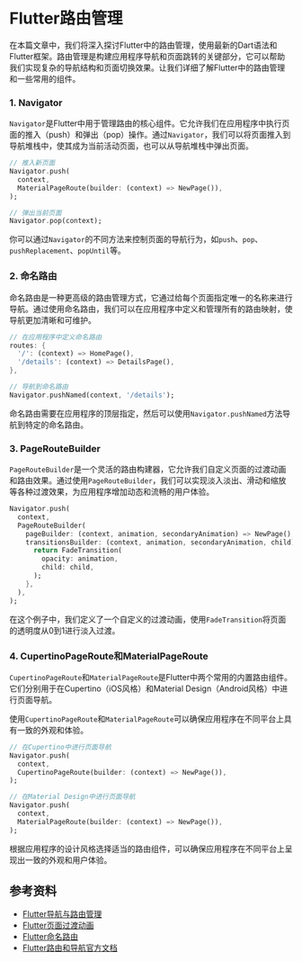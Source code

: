 # Flutter路由管理

在本篇文章中，我们将深入探讨Flutter中的路由管理，使用最新的Dart语法和Flutter框架。路由管理是构建应用程序导航和页面跳转的关键部分，它可以帮助我们实现复杂的导航结构和页面切换效果。让我们详细了解Flutter中的路由管理和一些常用的组件。


### 1. **Navigator**

`Navigator`是Flutter中用于管理路由的核心组件。它允许我们在应用程序中执行页面的推入（push）和弹出（pop）操作。通过`Navigator`，我们可以将页面推入到导航堆栈中，使其成为当前活动页面，也可以从导航堆栈中弹出页面。


```dart
// 推入新页面
Navigator.push(
  context,
  MaterialPageRoute(builder: (context) => NewPage()),
);

// 弹出当前页面
Navigator.pop(context);
```

你可以通过`Navigator`的不同方法来控制页面的导航行为，如`push`、`pop`、`pushReplacement`、`popUntil`等。

### 2. **命名路由**

命名路由是一种更高级的路由管理方式，它通过给每个页面指定唯一的名称来进行导航。通过使用命名路由，我们可以在应用程序中定义和管理所有的路由映射，使导航更加清晰和可维护。


```dart
// 在应用程序中定义命名路由
routes: {
  '/': (context) => HomePage(),
  '/details': (context) => DetailsPage(),
},

// 导航到命名路由
Navigator.pushNamed(context, '/details');
```

命名路由需要在应用程序的顶层指定，然后可以使用`Navigator.pushNamed`方法导航到特定的命名路由。

### 3. **PageRouteBuilder**

`PageRouteBuilder`是一个灵活的路由构建器，它允许我们自定义页面的过渡动画和路由效果。通过使用`PageRouteBuilder`，我们可以实现淡入淡出、滑动和缩放等各种过渡效果，为应用程序增加动态和流畅的用户体验。


```dart
Navigator.push(
  context,
  PageRouteBuilder(
    pageBuilder: (context, animation, secondaryAnimation) => NewPage(),
    transitionsBuilder: (context, animation, secondaryAnimation, child) {
      return FadeTransition(
        opacity: animation,
        child: child,
      );
    },
  ),
);
```

在这个例子中，我们定义了一个自定义的过渡动画，使用`FadeTransition`将页面的透明度从0到1进行淡入过渡。

### 4. **CupertinoPageRoute和MaterialPageRoute**

`CupertinoPageRoute`和`MaterialPageRoute`是Flutter中两个常用的内置路由组件。它们分别用于在Cupertino（iOS风格）和Material Design（Android风格）中进行页面导航。

使用`CupertinoPageRoute`和`MaterialPageRoute`可以确保应用程序在不同平台上具有一致的外观和体验。


```dart
// 在Cupertino中进行页面导航
Navigator.push(
  context,
  CupertinoPageRoute(builder: (context) => NewPage()),
);

// 在Material Design中进行页面导航
Navigator.push(
  context,
  MaterialPageRoute(builder: (context) => NewPage()),
);
```

根据应用程序的设计风格选择适当的路由组件，可以确保应用程序在不同平台上呈现出一致的外观和用户体验。

## 参考资料

- [Flutter导航与路由管理](https://flutter.dev/docs/cookbook/navigation/navigation-basics)
- [Flutter页面过渡动画](https://flutter.dev/docs/cookbook/navigation/hero-animations)
- [Flutter命名路由](https://flutter.dev/docs/cookbook/navigation/named-routes)
- [Flutter路由和导航官方文档](https://flutter.dev/docs/development/ui/navigation)
